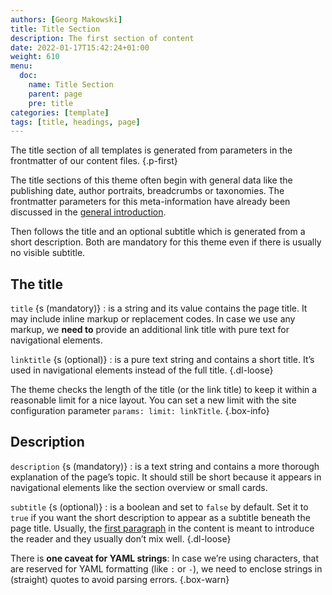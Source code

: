 ```yaml
---
authors: [Georg Makowski]
title: Title Section
description: The first section of content 
date: 2022-01-17T15:42:24+01:00 
weight: 610
menu:
  doc:
    name: Title Section
    parent: page
    pre: title
categories: [template]
tags: [title, headings, page]
---
```


The title section of all templates is generated from parameters in the frontmatter of our content files.
{.p-first}
<!--more-->

The title sections of this theme often begin with general data like the publishing date, author portraits, breadcrumbs or taxonomies. The frontmatter parameters for this meta-information have already been discussed in the [general introduction](/doc/intro).

Then follows the title and an optional subtitle which is generated from a short description. Both are mandatory for this theme even if there is usually no visible subtitle.

## The title

`title` {s (mandatory)}
: is a string and its value contains the page title. It may include inline markup or replacement codes. In case we use any markup, we **need to** provide an additional link title with pure text for navigational elements.

`linktitle` {s (optional)}
: is a pure text string and contains a short title. It’s used in navigational elements instead of the full title.
{.dl-loose}

The theme checks the length of the title (or the link title) to keep it within a reasonable limit for a nice layout. You can set a new limit with the site configuration parameter `params: limit: linkTitle`.
{.box-info}

## Description

`description` {s (mandatory)}
: is a text string and contains a more thorough explanation of the page’s topic. It should still be short because it appears in navigational elements like the section overview or small cards.

`subtitle` {s (optional)}
: is a boolean and set to `false` by default. Set it to `true` if you want the short description to appear as a subtitle beneath the page title. Usually, the [first paragraph](standfirst) in the content is meant to introduce the reader and they usually don’t mix well.
{.dl-loose}

There is **one caveat for YAML strings**: In case we’re using characters, that are reserved for YAML formatting (like `:` or `-`), we need to enclose strings in (straight) quotes to avoid parsing errors.
{.box-warn}